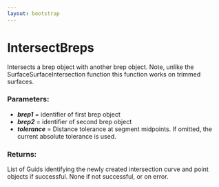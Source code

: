 ```yaml
---
layout: bootstrap
---
```


# IntersectBreps

Intersects a brep object with another brep object. Note, unlike the
        SurfaceSurfaceIntersection function this function works on trimmed surfaces.
          

### Parameters:

- ***brep1*** = identifier of first brep object
- ***brep2*** = identifier of second brep object
- ***tolerance*** = Distance tolerance at segment midpoints. If omitted,
            the current absolute tolerance is used.
        

### Returns:


List of Guids identifying the newly created intersection curve and
point objects if successful.
None if not successful, or on error.
        


